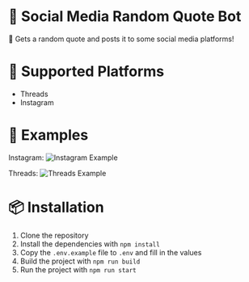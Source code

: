 # 🎈 Social Media Random Quote Bot

🎲 Gets a random quote and posts it to some social media platforms!

# 📝 Supported Platforms

-   Threads
-   Instagram

# 👾 Examples

Instagram:
![Instagram Example](https://worker.338.rocks/storage/uploads/images/456044393485434880.png)

Threads:
![Threads Example](https://worker.338.rocks/storage/uploads/images/456044779126521857.png)

# 📦 Installation

1. Clone the repository
2. Install the dependencies with `npm install`
3. Copy the `.env.example` file to `.env` and fill in the values
4. Build the project with `npm run build`
5. Run the project with `npm run start`
